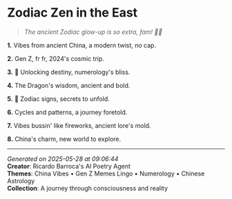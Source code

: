 # Zodiac Zen in the East

> *The ancient Zodiac glow-up is so extra, fam! 🔮💫*

**1.** Vibes from ancient China, a modern twist, no cap.


**2.** Gen Z, fr fr, 2024's cosmic trip.


**3.** 🐉 Unlocking destiny, numerology's bliss.


**4.** The Dragon's wisdom, ancient and bold.


**5.** 🌟 Zodiac signs, secrets to unfold.


**6.** Cycles and patterns, a journey foretold.


**7.** Vibes bussin' like fireworks, ancient lore's mold.


**8.** China's charm, new world to explore.



---

*Generated on 2025-05-28 at 09:06:44*  
**Creator**: Ricardo Barroca's AI Poetry Agent  
**Themes**: China Vibes • Gen Z Memes Lingo • Numerology • Chinese Astrology  
**Collection**: A journey through consciousness and reality